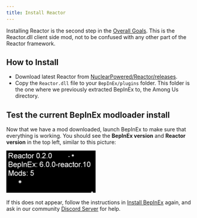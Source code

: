 ```yaml
---
title: Install Reactor
---
```



Installing Reactor is the second step in the [Overall Goals](/#overall-goals).
This is the Reactor.dll client side mod, not to be confused with any other part of the
Reactor framework.

## How to Install

- Download latest Reactor from [NuclearPowered/Reactor/releases](https://github.com/NuclearPowered/Reactor/releases).
- Copy the `Reactor.dll` file to your `BepInEx/plugins` folder.
  This folder is the one where we previously extracted BepInEx to, the Among Us directory.

## Test the current BepInEx modloader install

Now that we have a mod downloaded, launch BepInEx to make sure that everything is working.
You should see the **BepInEx version** and **Reactor version** in the top left, similar
to this picture:

![bepinex_test.png](/img/bepin_test.png)


If this does not appear, follow the instructions in [Install BepInEx](quick_start/install_bepinex.md)
again, and ask in our community [Discord Server](https://reactor.gg/discord) for help.
